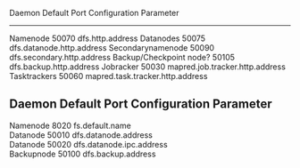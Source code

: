 Daemon                   Default Port  Configuration Parameter
-----------------------  ------------ ----------------------------------
Namenode                 50070        dfs.http.address
Datanodes                50075        dfs.datanode.http.address
Secondarynamenode        50090        dfs.secondary.http.address
Backup/Checkpoint node?  50105        dfs.backup.http.address
Jobracker                50030        mapred.job.tracker.http.address
Tasktrackers             50060        mapred.task.tracker.http.address


Daemon      Default Port        Configuration Parameter     
------------------------------------------------------------
Namenode    8020                fs.default.name         
Datanode    50010               dfs.datanode.address        
Datanode    50020               dfs.datanode.ipc.address                                    
Backupnode  50100               dfs.backup.address          